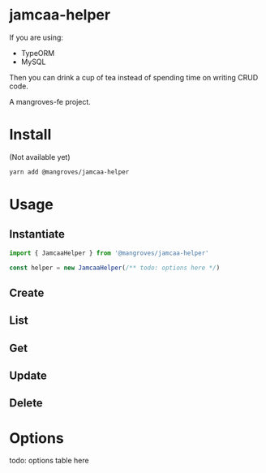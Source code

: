 # jamcaa-helper

If you are using:

- TypeORM
- MySQL

Then you can drink a cup of tea instead of spending time on writing CRUD code.

A mangroves-fe project.

# Install

(Not available yet)

```bash
yarn add @mangroves/jamcaa-helper
```

# Usage

## Instantiate

```typescript
import { JamcaaHelper } from '@mangroves/jamcaa-helper'

const helper = new JamcaaHelper(/** todo: options here */)
```

## Create

## List

## Get

## Update

## Delete

# Options

todo: options table here
